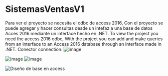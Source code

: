 # SistemasVentasV1
Para ver el proyecto se necesita el  odbc de access 2016, Con el proyecto se puede agregar y hacer consultas desde un intefaz a una base de datos Acces 2016 mediante un interface hecho en .NET.
To view the project you need the access 2016 odbc, With the project you can add and make queries from an interface to an Access 2016 database through an interface made in .NET.
Conector connection: 
![image](https://github.com/FaridAmagua/SistemasVentasV1/assets/98462673/71cd1d36-230c-4c0f-a1e5-f49162d4aa57)

![image](https://github.com/FaridAmagua/SistemasVentasV1/assets/98462673/4b3e8c5f-df9c-46a6-95db-2d6daafbba2f)
![image](https://github.com/FaridAmagua/SistemasVentasV1/assets/98462673/770eeaad-a41e-486f-b4bb-aac1f4abdaaf)

![Diseño de base en access](https://github.com/FaridAmagua/SistemasVentasV1/assets/98462673/0f3a4e8d-3b62-490f-b318-47a8502483f5)
